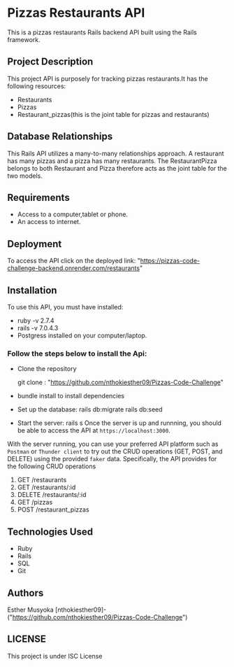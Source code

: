 # Pizzas Restaurants API
This is a pizzas restaurants Rails backend API built using the Rails framework.

## Project Description 
This project API is purposely for tracking pizzas restaurants.It has the following resources:
- Restaurants
- Pizzas
- Restaurant_pizzas(this is the joint table for pizzas and restaurants)

## Database Relationships
This Rails API utilizes a many-to-many relationships approach. A restaurant has many pizzas and a pizza has many restaurants. The RestaurantPizza belongs to both Restaurant and Pizza therefore acts as the joint table for the two models.

## Requirements
- Access to a computer,tablet or phone.
- An access to internet.


## Deployment
To access the API click on the deployed link: "https://pizzas-code-challenge-backend.onrender.com/restaurants"

## Installation
To use this API, you must have installed:
- ruby -v 2.7.4
- rails -v 7.0.4.3
- Postgress installed on your computer/laptop.

### Follow the steps below to install the Api:
- Clone the repository

   git clone : "https://github.com/nthokiesther09/Pizzas-Code-Challenge"

- bundle install to install dependencies
- Set up the database:
   rails db:migrate
   rails db:seed
- Start the server:
   rails s
Once the server is up and runnning, you should be able to access the API at `https://localhost:3000`.

With the server running, you can use your preferred API platform such as `Postman` or `Thunder client` to try out the CRUD operations (GET, POST, and DELETE) using the provided `faker` data. Specifically, the API provides for the following CRUD operations
1. GET /restaurants 
2. GET /restaurants/:id
3. DELETE /restaurants/:id
4. GET /pizzas
5. POST /restaurant_pizzas

## Technologies Used
- Ruby
- Rails
- SQL
- Git

## Authors
Esther Musyoka [nthokiesther09]-("https://github.com/nthokiesther09/Pizzas-Code-Challenge")

## LICENSE
This project is under ISC License









